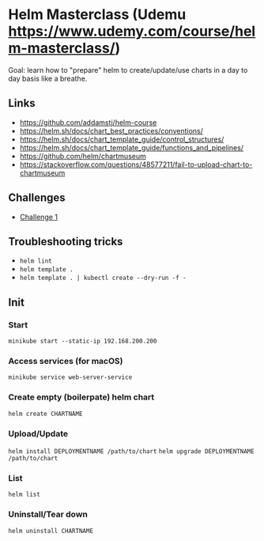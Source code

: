 # Helm Masterclass (Udemu https://www.udemy.com/course/helm-masterclass/)

Goal: learn how to "prepare" helm to create/update/use charts in a day to day basis like a breathe. 

## Links 

- https://github.com/addamstj/helm-course 
- https://helm.sh/docs/chart_best_practices/conventions/
- https://helm.sh/docs/chart_template_guide/control_structures/
- https://helm.sh/docs/chart_template_guide/functions_and_pipelines/
- https://github.com/helm/chartmuseum
- https://stackoverflow.com/questions/48577211/fail-to-upload-chart-to-chartmuseum

## Challenges

- [Challenge 1](./challenge-1.md)

## Troubleshooting tricks

- `helm lint`
- `helm template .`
- `helm template . | kubectl create --dry-run -f -`

## Init 

### Start
`minikube start --static-ip 192.168.200.200`

### Access services (for macOS)
`minikube service web-server-service`

### Create empty (boilerpate) helm chart
`helm create CHARTNAME`

### Upload/Update

`helm install DEPLOYMENTNAME /path/to/chart`
`helm upgrade DEPLOYMENTNAME /path/to/chart`

### List
`helm list`

### Uninstall/Tear down
`helm uninstall CHARTNAME`
